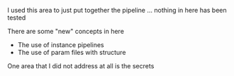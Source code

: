 I used this area to just put together the pipeline ... nothing in here has been tested

There are some "new" concepts in here
- The use of instance pipelines 
- The use of param files with structure

One area that I did not address at all is the secrets
